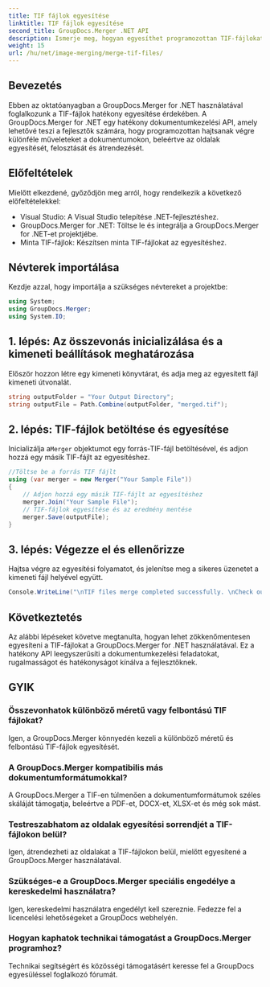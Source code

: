 ```yaml
---
title: TIF fájlok egyesítése
linktitle: TIF fájlok egyesítése
second_title: GroupDocs.Merger .NET API
description: Ismerje meg, hogyan egyesíthet programozottan TIF-fájlokat a GroupDocs.Merger for .NET használatával. Hatékony dokumentumkezelési API .NET fejlesztők számára.
weight: 15
url: /hu/net/image-merging/merge-tif-files/
---
```

## Bevezetés
Ebben az oktatóanyagban a GroupDocs.Merger for .NET használatával foglalkozunk a TIF-fájlok hatékony egyesítése érdekében. A GroupDocs.Merger for .NET egy hatékony dokumentumkezelési API, amely lehetővé teszi a fejlesztők számára, hogy programozottan hajtsanak végre különféle műveleteket a dokumentumokon, beleértve az oldalak egyesítését, felosztását és átrendezését.
## Előfeltételek
Mielőtt elkezdené, győződjön meg arról, hogy rendelkezik a következő előfeltételekkel:
- Visual Studio: A Visual Studio telepítése .NET-fejlesztéshez.
- GroupDocs.Merger for .NET: Töltse le és integrálja a GroupDocs.Merger for .NET-et projektjébe.
- Minta TIF-fájlok: Készítsen minta TIF-fájlokat az egyesítéshez.

## Névterek importálása
Kezdje azzal, hogy importálja a szükséges névtereket a projektbe:
```csharp
using System; 
using GroupDocs.Merger;
using System.IO;
```
## 1. lépés: Az összevonás inicializálása és a kimeneti beállítások meghatározása
Először hozzon létre egy kimeneti könyvtárat, és adja meg az egyesített fájl kimeneti útvonalát.
```csharp
string outputFolder = "Your Output Directory";
string outputFile = Path.Combine(outputFolder, "merged.tif");
```
## 2. lépés: TIF-fájlok betöltése és egyesítése
 Inicializálja a`Merger` objektumot egy forrás-TIF-fájl betöltésével, és adjon hozzá egy másik TIF-fájlt az egyesítéshez.
```csharp
//Töltse be a forrás TIF fájlt
using (var merger = new Merger("Your Sample File"))
{
    // Adjon hozzá egy másik TIF-fájlt az egyesítéshez
    merger.Join("Your Sample File");
    // TIF-fájlok egyesítése és az eredmény mentése
    merger.Save(outputFile);
}
```
## 3. lépés: Végezze el és ellenőrizze
Hajtsa végre az egyesítési folyamatot, és jelenítse meg a sikeres üzenetet a kimeneti fájl helyével együtt.
```csharp
Console.WriteLine("\nTIF files merge completed successfully. \nCheck output in {0}", outputFolder);
```

## Következtetés
Az alábbi lépéseket követve megtanulta, hogyan lehet zökkenőmentesen egyesíteni a TIF-fájlokat a GroupDocs.Merger for .NET használatával. Ez a hatékony API leegyszerűsíti a dokumentumkezelési feladatokat, rugalmasságot és hatékonyságot kínálva a fejlesztőknek.

## GYIK
### Összevonhatok különböző méretű vagy felbontású TIF fájlokat?
Igen, a GroupDocs.Merger könnyedén kezeli a különböző méretű és felbontású TIF-fájlok egyesítését.
### A GroupDocs.Merger kompatibilis más dokumentumformátumokkal?
A GroupDocs.Merger a TIF-en túlmenően a dokumentumformátumok széles skáláját támogatja, beleértve a PDF-et, DOCX-et, XLSX-et és még sok mást.
### Testreszabhatom az oldalak egyesítési sorrendjét a TIF-fájlokon belül?
Igen, átrendezheti az oldalakat a TIF-fájlokon belül, mielőtt egyesítené a GroupDocs.Merger használatával.
### Szükséges-e a GroupDocs.Merger speciális engedélye a kereskedelmi használatra?
Igen, kereskedelmi használatra engedélyt kell szereznie. Fedezze fel a licencelési lehetőségeket a GroupDocs webhelyén.
### Hogyan kaphatok technikai támogatást a GroupDocs.Merger programhoz?
Technikai segítségért és közösségi támogatásért keresse fel a GroupDocs egyesüléssel foglalkozó fórumát.